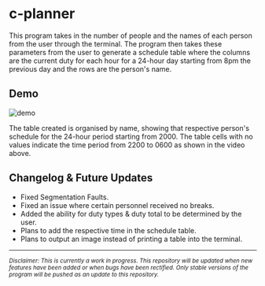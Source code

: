 # c-planner
This program takes in the number of people and the names of each person from the user through the terminal. The program then takes these parameters from the user to generate a schedule table where the columns are the current duty for each hour for a 24-hour day starting from 8pm the previous day and the rows are the person's name. 

## Demo
![demo](https://user-images.githubusercontent.com/119602009/221875907-1cc70be3-0466-4e2d-ade3-6883c4be9042.gif)


The table created is organised by name, showing that respective person's schedule for the 24-hour period starting from 2000. The table cells with no values indicate the 
time period from 2200 to 0600 as shown in the video above.

## Changelog & Future Updates
* Fixed Segmentation Faults.
* Fixed an issue where certain personnel received no breaks.
* Added the ability for duty types & duty total to be determined by the user.
* Plans to add the respective time in the schedule table.
* Plans to output an image instead of printing a table into the terminal.

-------------------------------------------------------------------------------------------------------------------------------------------------------------------------
<sub>*Disclaimer: This is currently a work in progress. This repository will be updated when new features have been added or when bugs have been rectified. Only stable versions of the program will be pushed as an update to this repository.*<sub/>
